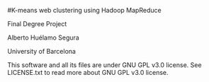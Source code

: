 #K-means web clustering using Hadoop MapReduce

Final Degree Project

Alberto Huélamo Segura

University of Barcelona

This software and all its files are under GNU GPL v3.0 license. See LICENSE.txt to
read more about GNU GPL v3.0 license.